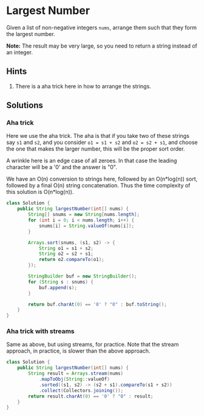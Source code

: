# Largest Number

Given a list of non-negative integers `nums`, arrange them such that they form
the largest number.

**Note:** The result may be very large, so you need to return a string instead
of an integer.

## Hints

1. There is a aha trick here in how to arrange the strings.

## Solutions

### Aha trick

Here we use the aha trick. The aha is that if you take two of these strings
say `s1` and `s2`, and you consider `o1 = s1 + s2` and `o2 = s2 + s1`, and
choose the one that makes the larger number, this will be the proper sort
order.

A wrinkle here is an edge case of all zeroes. In that case the leading
character will be a '0' and the answer is "0".

We have an O(n) conversion to strings here, followed by an O(n\*log(n))
sort, followed by a final O(n) string concatenation. Thus the time
complexity of this solution is O(n\*log(n)).

```java
class Solution {
    public String largestNumber(int[] nums) {
        String[] snums = new String[nums.length];
        for (int i = 0; i < nums.length; i++) {
            snums[i] = String.valueOf(nums[i]);
        }

        Arrays.sort(snums, (s1, s2) -> {
            String o1 = s1 + s2;
            String o2 = s2 + s1;
            return o2.compareTo(o1);
        });

        StringBuilder buf = new StringBuilder();
        for (String s : snums) {
            buf.append(s);
        }

        return buf.charAt(0) == '0' ? "0" : buf.toString();
    }
}
```

### Aha trick with streams

Same as above, but using streams, for practice. Note that the stream approach,
in practice, is slower than the above approach.

```java
class Solution {
    public String largestNumber(int[] nums) {
        String result = Arrays.stream(nums)
            .mapToObj(String::valueOf)
            .sorted((s1, s2) -> (s2 + s1).compareTo(s1 + s2))
            .collect(Collectors.joining());
        return result.charAt(0) == '0' ? "0" : result;
    }
}
```
